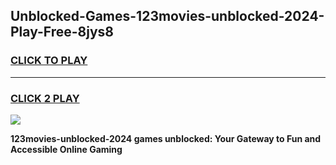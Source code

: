 
## Unblocked-Games-123movies-unblocked-2024-Play-Free-8jys8
<h3>
<a href="https://premium76.site?title=123movies-unblocked-2024&ref=20M">CLICK TO PLAY</a></h3>
<hr>

<h3>
<a href="https://premium76.site?title=123movies-unblocked-2024&ref=20M">CLICK 2 PLAY</a>
  
</h3>

<a href="https://premium76.site?title=123movies-unblocked-2024&ref=19M"><img src="https://clearcache.store/games.png"></a>


**123movies-unblocked-2024 games unblocked: Your Gateway to Fun and Accessible Online Gaming**
